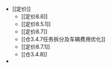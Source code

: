 - [[定价]]
	- [[定价8.6]]
	- [[定价8.5.1]]
	- [[定价8.7]]
	- [[仓3.4.7任务拆分及车辆费用优化]]
	- [[定价8.7.1]]
	- [[仓3.4.8]]
-